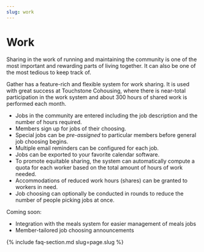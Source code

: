 ```yaml
---
slug: work
---
```


# Work

Sharing in the work of running and maintaining the community is one of the most important and rewarding parts of
living together. It can also be one of the most tedious to keep track of.

Gather has a feature-rich and flexible system for work sharing. It is used with great success at Touchstone Cohousing,
where there is near-total participation in the work system and about 300 hours of shared work is performed each month.

* Jobs in the community are entered including the job description and the number of hours required.
* Members sign up for jobs of their choosing.
* Special jobs can be _pre-assigned_ to particular members before general job choosing begins.
* Multiple email reminders can be configured for each job.
* Jobs can be exported to your favorite calendar software.
* To promote equitable sharing, the system can automatically compute a quota for each worker based on the total amount of hours of work needed.
* Accommodations of reduced work hours (shares) can be granted to workers in need.
* Job choosing can optionally be conducted in rounds to reduce the number of people picking jobs at once.

Coming soon:

* Integration with the meals system for easier management of meals jobs
* Member-tailored job choosing announcements

{% include faq-section.md slug=page.slug %}
